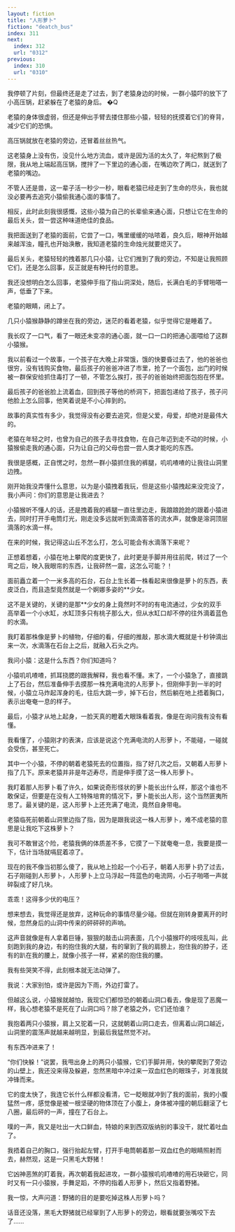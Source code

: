 ```yaml
---
layout: fiction
title: "人形萝卜"
fiction: "deatch_bus"
index: 311
next:
  index: 312
  url: "0312"
previous:
  index: 310
  url: "0310"
---
```

我停顿了片刻，但最终还是走了过去，到了老猿身边的时候，一群小猿吓的放下了小高压锅，赶紧躲在了老猿的身后。 �Q

老猿的身体很虚弱，但还是伸出手臂去搂住那些小猿，轻轻的抚摸着它们的脊背，减少它们的恐惧。

高压锅就放在老猿的旁边，还冒着丝丝热气。

这老猿身上没有伤，没见什么地方流血，或许是因为活的太久了，年纪熬到了极限，我从地上端起高压锅，搅拌了一下里边的通心面，在嘴边吹了两口，就送到了老猿的嘴边。

不管人还是兽，这一辈子活一秒少一秒，眼看老猿已经走到了生命的尽头，我也就没必要再去追究小猿偷我通心面的事情了。

相反，此时此刻我很感慨，这些小猿为自己的长辈偷来通心面，只想让它在生命的最后关头，尝一尝这种味道绝佳的食品。

我把面送到了老猿的面前，它尝了一口，嘴里缓缓的咕哝着，良久后，眼神开始越来越浑浊，瞳孔也开始涣散，我知道老猿的生命烛光就要熄灭了。

最后关头，老猿轻轻的拽着那几只小猿，让它们推到了我的旁边，不知是让我照顾它们，还是怎么回事，反正就是有种托付的意思。

我还没想明白怎么回事，老猿伸手指了指山洞深处，随后，长满白毛的手臂啪嗒一声，低垂了下来。

老猿的眼睛，闭上了。

几只小猿猴静静的蹲坐在我的旁边，迷茫的看着老猿，似乎觉得它是睡着了。

我长叹了一口气，看了一眼还未变凉的通心面，就一口一口的把通心面喂给了这群小猿猴。

我以前看过一个故事，一个孩子在大晚上非常饿，饿的快要昏过去了，他的爸爸也很穷，没有钱购买食物，最后孩子的爸爸冲进了市里，抢了一个面包，出门的时候被一群保安给抓住毒打了一顿，不管怎么挨打，孩子的爸爸始终把面包抱在怀里。

最后孩子的爸爸脸上流着血，回到孩子等他的桥洞下，把面包递给了孩子，孩子问他脸上怎么回事，他笑着说是不小心摔到的。

故事的真实性有多少，我觉得没有必要去追究，但是父爱，母爱，却绝对是最伟大的。

老猿在年轻之时，也曾为自己的孩子去寻找食物，在自己年迈到走不动的时候，小猿猴偷走我的通心面，只为让自己的父母也尝一尝人类才能吃的东西。

我很是感概，正自愣之时，忽然一群小猿抓住我的裤腿，叽叽喳喳的让我往山洞里边拽。

刚开始我没弄懂什么意思，以为是小猿拽着我玩，但是这些小猿拽起来没完没了，我小声问：你们的意思是让我进去？

小猿猴听不懂人的话，还是拽着我的裤腿一直往里边走，我踉踉跄跄的跟着小猿进去，同时打开手电筒灯光，刚走没多远就听到滴滴答答的流水声，就像是溶洞顶层滴落的水滴一样。

在来的时候，我记得这山丘不怎么打，怎么可能会有水滴落下来呢？

正想着想着，小猿在地上攀爬的度更快了，此时更是手脚并用往前爬，转过了一个弯之后，映入我眼帘的东西，让我砰然一震，这怎么可能？！

面前矗立着一个一米多高的石台，石台上生长着一株看起来很像是萝卜的东西，表皮泛白，而且造型竟然就是一个婀娜多姿的**少女。

这不是关键的，关键的是那**少女的身上竟然时不时的有电流通过，少女的双手高举着一个小水缸，水缸顶多只有桃子那么大，但从水缸口却不停的往外滴着蓝色的水滴。

我盯着那株像是萝卜的植物，仔细的看，仔细的推敲，那水滴大概就是十秒钟滴出来一次，水滴落在石台上之后，就融入石头之内。

我问小猿：这是什么东西？你们知道吗？

小猿叽叽喳喳，抓耳挠腮的跟我解释，我也看不懂。末了，一个小猿急了，直接跳上了石台，然后准备伸手去摸那一株充满电流的人形萝卜，但刚伸手到一半的时候，小猿立马炸起浑身的毛，往后大跳一步，掉下石台，然后躺在地上捂着胸口，表示出奄奄一息的样子。

最后，小猿才从地上起身，一脸天真的瞪着大眼珠看着我，像是在询问我有没有看懂。

我看懂了，小猿刚才的表演，应该是说这个充满电流的人形萝卜，不能碰，一碰就会受伤，甚至死亡。

其中一个小猿，不停的朝着老猿死去的位置指，指了好几次之后，又朝着人形萝卜指了几下。原来老猿并非是年迈寿尽，而是伸手摸了这一株人形萝卜。

我盯着那人形萝卜看了许久，如果说奇形怪状的萝卜能长出什么样，那这个谁也不敢保证，但要是在没有人工特殊培育的情况下，萝卜能长出人形，这个当然匪夷所思了。最关键的是，这人形萝卜上还充满了电流，竟然自身带电。

老猿临死前朝着山洞里边指了指，因为是跟我说这一株人形萝卜，难不成老猿的意思是让我吃下这株萝卜？

我可不敢冒这个险，老猿我俩的体质差不多，它摸了一下就奄奄一息，我要是摸一下，估计当场就嗝屁着凉了。

现在的我不像当初那么傻了，我从地上捡起一个小石子，朝着人形萝卜扔了过去，石子刚碰到人形萝卜，人形萝卜上立马浮起一阵蓝色的电流网，小石子啪嗒一声就碎裂成了好几块。

乖乖！这得多少伏的电压？

想来想去，我觉得还是放弃，这种玩命的事情尽量少碰。但就在刚转身要离开的时候，忽然身后的山洞中传来的砰砰砰的声响。

这声音就像是有人拿着巨锤，狠狠的敲击山洞表面，几个小猿猴吓的吱吱乱叫，此刻跑到我的身边，有的抱住我的大腿，有的窜到了我的肩膀上，抱住我的脖子，还有的趴在我的腰上，就像小孩子一样，紧紧的抱住我的腰。

我有些哭笑不得，此刻根本就无法动弹了。

我说：大家别怕，或许是因为下雨，外边打雷了。

但越这么说，小猿猴就越怕，我现它们都惊恐的朝着山洞口看去，像是现了恶魔一样，我心想老猿不是死在了山洞口吗？除了老猿之外，它们还怕谁？

我抱着两只小猿猴，肩上又驼着一只，这就朝着山洞口走去，但离着山洞口越近，山洞里的震荡声就越来越明显，到最后我猛然觉不对。

有东西冲进来了！

“你们快躲！”说罢，我甩出身上的两只小猿猴，它们手脚并用，快的攀爬到了旁边的山壁上，我还没来得及躲避，忽然黑暗中冲过来一双血红色的眼珠子，对准我就冲锋而来。

它的度太快了，我连它长什么样都没看清，它一眨眼就冲到了我的面前，我的小腹猛然一疼，感觉像是被一根坚硬的物体顶在了小腹上，身体被冲撞的朝后翻滚了七八圈，最后砰的一声，撞在了石台上。

噗的一声，我又是吐出一大口鲜血，特娘的来到西双版纳别的事没干，就忙着吐血了。

我捂着自己的胸口，强行抬起左臂，打开手电筒朝着那一双血红色的眼睛照射而去，赫然现，这是一只黑毛大野猪！

它凶神恶煞的盯着我，再次朝着我起进攻，一群小猿猴叽叽喳喳的用石块砸它，同时又有一只小猿猴，手舞足蹈，不停的指着人形萝卜，然后又指着野猪。

我一惊，大声问道：野猪的目的是要吃掉这株人形萝卜吗？

话音还没落，黑毛大野猪就已经窜到了人形萝卜的旁边，眼看就要张嘴咬下去了……